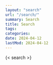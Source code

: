 ```yaml
---
layout: "search"
url: "/search/"
summary: Search
title: Search
tags:
categories:
date: 2024-04-12
lastMod: 2024-04-12
---
```


{< search >}